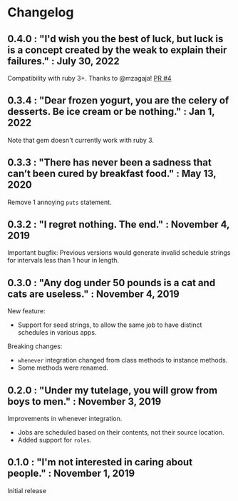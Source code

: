 # Changelog

## 0.4.0 : "I'd wish you the best of luck, but luck is is a concept created by the weak to explain their failures." : July 30, 2022

Compatibility with ruby 3+. Thanks to @mzagaja! [PR #4](https://github.com/alexdean/cron_swanson/pull/4)

## 0.3.4 : "Dear frozen yogurt, you are the celery of desserts. Be ice cream or be nothing." : Jan 1, 2022

Note that gem doesn't currently work with ruby 3.

## 0.3.3 : "There has never been a sadness that can’t been cured by breakfast food." : May 13, 2020

Remove 1 annoying `puts` statement.

## 0.3.2 : "I regret nothing. The end." : November 4, 2019

Important bugfix: Previous versions would generate invalid schedule strings
for intervals less than 1 hour in length.

## 0.3.0 : "Any dog under 50 pounds is a cat and cats are useless." : November 4, 2019

New feature:

  * Support for seed strings, to allow the same job to have distinct schedules
    in various apps.

Breaking changes:

  * `whenever` integration changed from class methods to instance methods.
  * Some methods were renamed.

## 0.2.0 : "Under my tutelage, you will grow from boys to men." : November 3, 2019

Improvements in whenever integration.

  * Jobs are scheduled based on their contents, not their source location.
  * Added support for `roles`.

## 0.1.0 : "I'm not interested in caring about people." : November 1, 2019

Initial release
